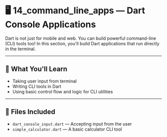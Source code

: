 # 🖥️ 14_command_line_apps — Dart Console Applications

Dart is not just for mobile and web. You can build powerful command-line (CLI) tools too! In this section, you'll build Dart applications that run directly in the terminal.

---

## 🧰 What You'll Learn

- Taking user input from terminal
- Writing CLI tools in Dart
- Using basic control flow and logic for CLI utilities

---

## 📂 Files Included

- `dart_console_input.dart` — Accepting input from the user
- `simple_calculator.dart` — A basic calculator CLI tool
